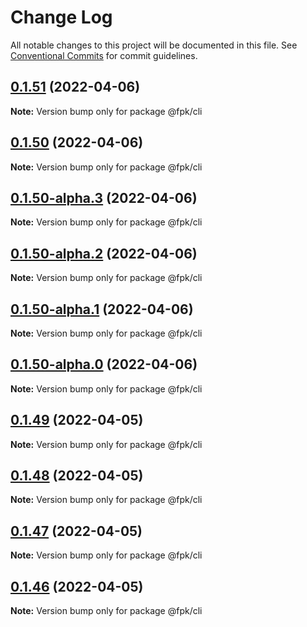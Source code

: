 # Change Log

All notable changes to this project will be documented in this file.
See [Conventional Commits](https://conventionalcommits.org) for commit guidelines.

## [0.1.51](https://github.com/tim-smart/fpk/compare/@fpk/cli@0.1.50...@fpk/cli@0.1.51) (2022-04-06)

**Note:** Version bump only for package @fpk/cli





## [0.1.50](https://github.com/tim-smart/fpk/compare/@fpk/cli@0.1.50-alpha.3...@fpk/cli@0.1.50) (2022-04-06)

**Note:** Version bump only for package @fpk/cli

## [0.1.50-alpha.3](https://github.com/tim-smart/fpk/compare/@fpk/cli@0.1.50-alpha.2...@fpk/cli@0.1.50-alpha.3) (2022-04-06)

**Note:** Version bump only for package @fpk/cli

## [0.1.50-alpha.2](https://github.com/tim-smart/fpk/compare/@fpk/cli@0.1.50-alpha.1...@fpk/cli@0.1.50-alpha.2) (2022-04-06)

**Note:** Version bump only for package @fpk/cli

## [0.1.50-alpha.1](https://github.com/tim-smart/fpk/compare/@fpk/cli@0.1.50-alpha.0...@fpk/cli@0.1.50-alpha.1) (2022-04-06)

**Note:** Version bump only for package @fpk/cli

## [0.1.50-alpha.0](https://github.com/tim-smart/fpk/compare/@fpk/cli@0.1.49...@fpk/cli@0.1.50-alpha.0) (2022-04-06)

**Note:** Version bump only for package @fpk/cli

## [0.1.49](https://github.com/tim-smart/fpk/compare/@fpk/cli@0.1.48...@fpk/cli@0.1.49) (2022-04-05)

**Note:** Version bump only for package @fpk/cli

## [0.1.48](https://github.com/tim-smart/fpk/compare/@fpk/cli@0.1.47...@fpk/cli@0.1.48) (2022-04-05)

**Note:** Version bump only for package @fpk/cli

## [0.1.47](https://github.com/tim-smart/fpk/compare/@fpk/cli@0.1.46...@fpk/cli@0.1.47) (2022-04-05)

**Note:** Version bump only for package @fpk/cli

## [0.1.46](https://github.com/tim-smart/fpk/compare/@fpk/cli@0.1.45...@fpk/cli@0.1.46) (2022-04-05)

**Note:** Version bump only for package @fpk/cli
